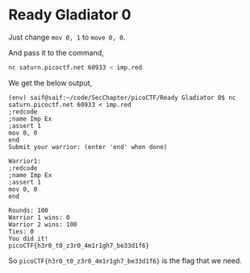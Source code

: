 # Ready Gladiator 0

Just change `mov 0, 1` to `move 0, 0`.

And pass it to the command,

```sh
nc saturn.picoctf.net 60933 < imp.red
```

We get the below output,

```text
(env) saif@saif:~/code/SecChapter/picoCTF/Ready Gladiator 0$ nc saturn.picoctf.net 60933 < imp.red
;redcode
;name Imp Ex
;assert 1
mov 0, 0
end
Submit your warrior: (enter 'end' when done)

Warrior1:
;redcode
;name Imp Ex
;assert 1
mov 0, 0
end

Rounds: 100
Warrior 1 wins: 0
Warrior 2 wins: 100
Ties: 0
You did it!
picoCTF{h3r0_t0_z3r0_4m1r1gh7_be33d1f6}
```

So `picoCTF{h3r0_t0_z3r0_4m1r1gh7_be33d1f6}` is the flag that we need.
